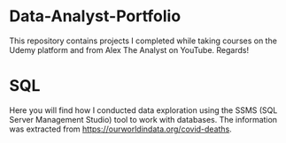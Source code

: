 # Data-Analyst-Portfolio

This repository contains projects I completed while taking courses on the Udemy platform and from Alex The Analyst on YouTube. Regards!

# SQL

Here you will find how I conducted data exploration using the SSMS (SQL Server Management Studio) tool to work with databases. The information was extracted from https://ourworldindata.org/covid-deaths.
